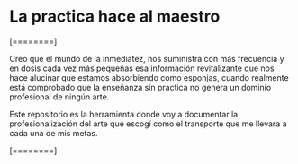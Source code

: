 # La practica hace al maestro

[========]


Creo que el mundo de la inmediatez, nos suministra con más frecuencia y en dosis cada vez más pequeñas esa información revitalizante que nos hace alucinar que estamos absorbiendo como esponjas, cuando realmente está comprobado que la enseñanza sin practica no genera un dominio profesional de ningún arte.

Este repositorio es la herramienta donde voy a documentar la profesionalización del arte que escogí como el transporte que me llevara a cada una de mis metas.

[========]
